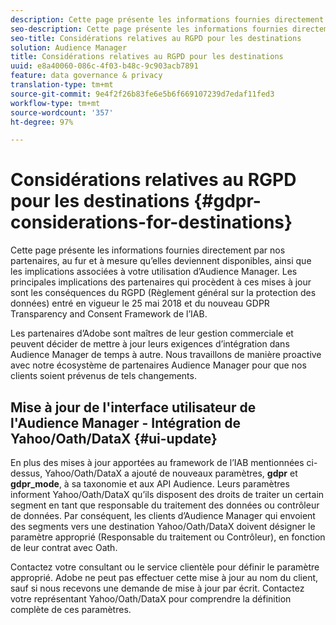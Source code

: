 ```yaml
---
description: Cette page présente les informations fournies directement par nos partenaires, au fur et à mesure qu’elles deviennent disponibles, ainsi que les implications associées à votre utilisation d’Audience Manager. Les principales implications des partenaires qui procèdent à ces mises à jour sont les conséquences du RGPD (Règlement général sur la protection des données) entré en vigueur le 25 mai 2018 et du nouveau GDPR Transparency and Consent Framework de l’IAB.
seo-description: Cette page présente les informations fournies directement par nos partenaires, au fur et à mesure qu’elles deviennent disponibles, ainsi que les implications associées à votre utilisation d’Audience Manager. Les principales implications des partenaires qui procèdent à ces mises à jour sont les conséquences du RGPD (Règlement général sur la protection des données) entré en vigueur le 25 mai 2018 et du nouveau GDPR Transparency and Consent Framework de l’IAB.
seo-title: Considérations relatives au RGPD pour les destinations
solution: Audience Manager
title: Considérations relatives au RGPD pour les destinations
uuid: e8a40060-086c-4f03-b48c-9c903acb7891
feature: data governance & privacy
translation-type: tm+mt
source-git-commit: 9e4f2f26b83fe6e5b6f669107239d7edaf11fed3
workflow-type: tm+mt
source-wordcount: '357'
ht-degree: 97%

---
```



# Considérations relatives au RGPD pour les destinations {#gdpr-considerations-for-destinations}

Cette page présente les informations fournies directement par nos partenaires, au fur et à mesure qu’elles deviennent disponibles, ainsi que les implications associées à votre utilisation d’Audience Manager. Les principales implications des partenaires qui procèdent à ces mises à jour sont les conséquences du RGPD (Règlement général sur la protection des données) entré en vigueur le 25 mai 2018 et du nouveau GDPR Transparency and Consent Framework de l’IAB.

Les partenaires d’Adobe sont maîtres de leur gestion commerciale et peuvent décider de mettre à jour leurs exigences d’intégration dans Audience Manager de temps à autre. Nous travaillons de manière proactive avec notre écosystème de partenaires Audience Manager pour que nos clients soient prévenus de tels changements.

<!-- ## Audience Manager Partner Updates - ID Syncs {#partner-updates-id-syncs}

Some partners, as listed in the table below, have changed their integration requirements with Audience Manager to include support based on the IAB Framework, in order to comply with GDPR standards.

<table id="table_335A470D4F10434E9CF587089FB54B0C"> 
 <thead> 
  <tr> 
   <th colname="col1" class="entry"> <p>Partner Name </p> </th> 
   <th colname="col2" class="entry"> <p>Expected Impact </p> </th> 
   <th colname="col3" class="entry"> <p>Status of the change </p> </th> 
  </tr>
 </thead>
 <tbody> 
  <tr> 
   <td colname="col1"> <p>Yahoo/Oath/DataX </p> </td> 
   <td colname="col2"> <p>ID syncs for users in the European Union are dropped by the partner </p> </td> 
   <td colname="col3"> <p>Live since May 22nd 2018 </p> </td> 
  </tr> 
  <tr> 
   <td colname="col1"> <p>Trade Desk </p> </td> 
   <td colname="col2"> <p>ID syncs for users in the European Union are dropped by the partner </p> </td> 
   <td colname="col3"> <p>Not live yet </p> </td> 
  </tr> 
  <tr> 
   <td colname="col1"> <p>Rubicon </p> </td> 
   <td colname="col2"> <p>ID syncs for users in the European Union are dropped by the partner </p> </td> 
   <td colname="col3"> <p>Not live yet </p> </td> 
  </tr> 
  <tr> 
   <td colname="col1"> <p>LiveRamp </p> </td> 
   <td colname="col2"> <p>ID syncs for users in the European Union are dropped by the partner </p> </td> 
   <td colname="col3"> <p>Not live yet </p> </td> 
  </tr> 
 </tbody> 
</table> -->

## Mise à jour de l&#39;interface utilisateur de l&#39;Audience Manager - Intégration de Yahoo/Oath/DataX {#ui-update}

En plus des mises à jour apportées au framework de l’IAB mentionnées ci-dessus, Yahoo/Oath/DataX a ajouté de nouveaux paramètres, **gdpr** et **gdpr_mode**, à sa taxonomie et aux API Audience. Leurs paramètres informent Yahoo/Oath/DataX qu’ils disposent des droits de traiter un certain segment en tant que responsable du traitement des données ou contrôleur de données. Par conséquent, les clients d’Audience Manager qui envoient des segments vers une destination Yahoo/Oath/DataX doivent désigner le paramètre approprié (Responsable du traitement ou Contrôleur), en fonction de leur contrat avec Oath.

Contactez votre consultant ou le service clientèle pour définir le paramètre approprié. Adobe ne peut pas effectuer cette mise à jour au nom du client, sauf si nous recevons une demande de mise à jour par écrit. Contactez votre représentant Yahoo/Oath/DataX pour comprendre la définition complète de ces paramètres.
